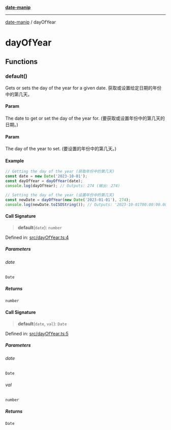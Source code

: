 [**date-manip**](index.md)

***

[date-manip](modules.md) / dayOfYear

# dayOfYear

## Functions

### default()

Gets or sets the day of the year for a given date.
获取或设置给定日期的年份中的第几天。

#### Param

The date to get or set the day of the year for. (要获取或设置年份中的第几天的日期。)

#### Param

The day of the year to set. (要设置的年份中的第几天。)

#### Example

```ts
// Getting the day of the year (获取年份中的第几天)
const date = new Date('2023-10-01');
const dayOfYear = dayOfYear(date);
console.log(dayOfYear); // Outputs: 274 (输出: 274)

// Setting the day of the year (设置年份中的第几天)
const newDate = dayOfYear(new Date('2023-01-01'), 274);
console.log(newDate.toISOString()); // Outputs: '2023-10-01T00:00:00.000Z' (输出: '2023-10-01T00:00:00.000Z')
```

#### Call Signature

> **default**(`date`): `number`

Defined in: [src/dayOfYear.ts:4](https://github.com/fengxinming/date-manip/blob/3800a276ff67972284419177dad55ada4d463d78/src/dayOfYear.ts#L4)

##### Parameters

###### date

`Date`

##### Returns

`number`

#### Call Signature

> **default**(`date`, `val`): `Date`

Defined in: [src/dayOfYear.ts:5](https://github.com/fengxinming/date-manip/blob/3800a276ff67972284419177dad55ada4d463d78/src/dayOfYear.ts#L5)

##### Parameters

###### date

`Date`

###### val

`number`

##### Returns

`Date`
